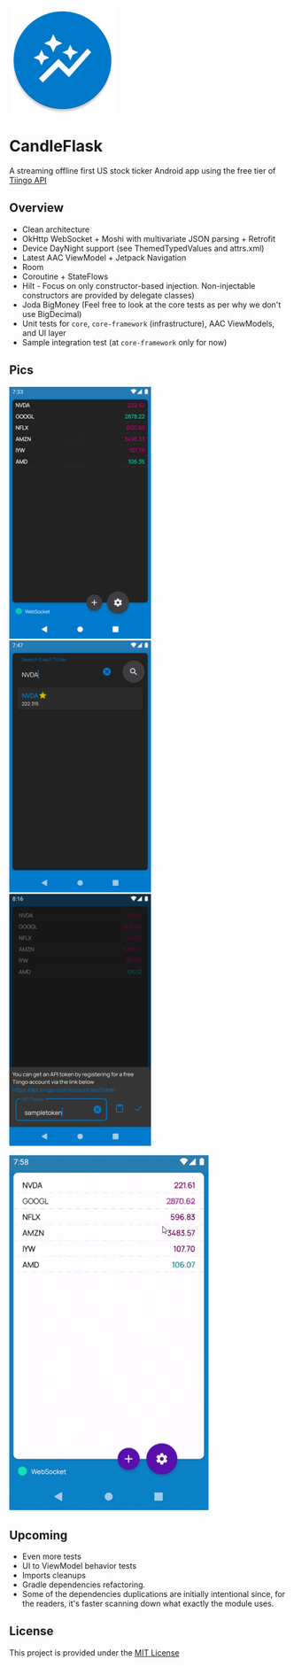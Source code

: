 ![LOGO](candleflask-android/src/main/res/mipmap-xxxhdpi/ic_launcher_round.png)

# CandleFlask

A streaming offline first US stock ticker Android app using the free tier of
[Tiingo API](https://api.tiingo.com/)

## Overview

- Clean architecture
- OkHttp WebSocket + Moshi with multivariate JSON parsing + Retrofit
- Device DayNight support (see ThemedTypedValues and attrs.xml)
- Latest AAC ViewModel + Jetpack Navigation
- Room
- Coroutine + StateFlows
- Hilt - Focus on only constructor-based injection. Non-injectable constructors are provided by delegate classes)
- Joda BigMoney (Feel free to look at the core tests as per why we don't use BigDecimal)
- Unit tests for `core`, `core-framework` (infrastructure), AAC ViewModels, and UI layer
- Sample integration test (at `core-framework` only for now)

## Pics

<img src="/graphics/home-night.png" width="256" /> <img src="/graphics/search-night.png" width="256" /> <img src="/graphics/settings-night.png" width="256" />

<img src="/graphics/daynight-switch.gif" width="360" />

## Upcoming

- Even more tests
- UI to ViewModel behavior tests
- Imports cleanups
- Gradle dependencies refactoring.
- Some of the dependencies duplications are initially intentional since, for the readers, it's faster scanning down what
  exactly the module uses.

## License

This project is provided under the [MIT License](LICENSE.md)